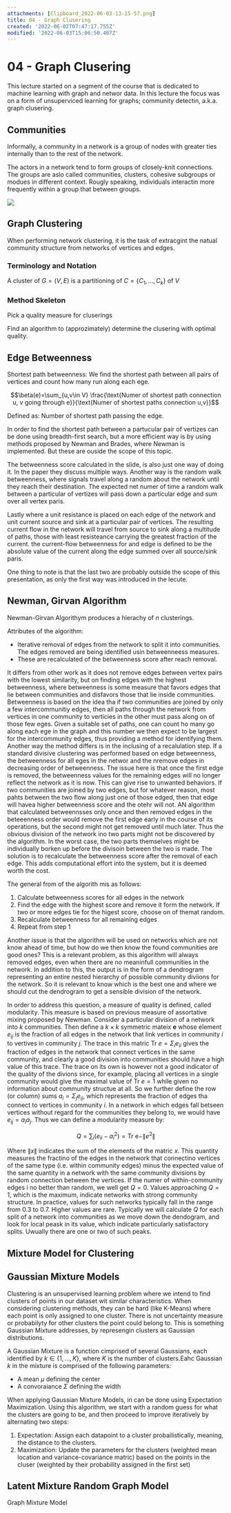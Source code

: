 ```yaml
---
attachments: [Clipboard_2022-06-03-13-15-57.png]
title: 04 - Graph Clusering
created: '2022-06-02T07:47:17.755Z'
modified: '2022-06-03T15:06:50.407Z'
---
```


# 04 - Graph Clusering

This lecture started on a segment of the course that is dedicated to machine learning with graph and networ data. In this lecture the focus was on a form of unsuperviced learning for graphs; community detectin, a.k.a. graph clusering.

## Communities

Informally, a community in a network is a group of nodes with greater ties internally than to the rest of the network.

The actors in a network tend to form groups of closely-knit connections. The groups are aslo called communities, clusters, cohesive subgroups or modues in different context. Rougly speaking, individuals interactin more frequently within a group that between groups.

![](@attachment/Clipboard_2022-06-03-13-15-57.png)

## Graph Clustering

When performing network clustering, it is the task of extracgint the natual community structure from networks of vertices and edges.

### Terminology and Notation

A cluster of $G=(V,E)$ is a partitioning of $C=\{ C_1, \dots, C_k \}$ of $V$

### Method Skeleton

Pick a quality measure for cluserings

Find an algorithm to (approzimately) determine the clusering with optimal quality.

## Edge Betweenness

Shortest path betweenness: We find the shortest path between all pairs of vertices and count how many run along each ege.

$$\beta(e)=\sum_{u,v\in V} \frac{\text{Numer of shortest path connection u, v going through e}}{\text{Numer of shortest paths connection u,v}}$$

Defined as: Number of shortest path passing the edge.

In order to find the shortest path between a partucular pair of vertizes can be done using breadth-first search, but a more efficient way is by using methods proposed by Newman and Brades, where Newman is implemented. But these are ouside the scope of this topic.

The betweenness score calculated in the slide, is also just one way of doing it. In the paper they discuss multiple ways. Another way is the random walk betweenness, where signals travel along a random about the network until they reach their destination. The expected net numer of time a random walk between a particular of vertizes will pass down a particular edge and sum over all vertex paris. 

Lastly where a unit resistance is placed on each edge of the network and unit current source and sink at a particular pair of vertices. The resulting current flow in the network will travel from source to sink along a multitude of paths, those with least resisteance carrying the greatest fraction of the current. the current-flow betweenness for and edge is defined to be the absolute value of the current along the edge summed over all source/sink paris.

One thing to note is that the last two are probably outside the scope of this presentation, as only the first way was introduced in the lecute.

## Newman, Girvan Algorithm

Newman-Girvan Algorithym produces a hierachy of $n$ clusterings.

Attributes of the algorithm:
- Iterative removal of edges from the network to split it into communities. The edges removed are being identified usin betweenneess measures.
- These are recalculated of the betweenness score after reach removal.

It differs from other work as it does not remove edges between vertex pairs with the lowest similarity, but on finding edges with the highest betweenness, where betweenness is some measure that favors edges that lie between communities and disfavors those that lie inside communities. Betweenness is based on the idea tha if two communities are joined by only a few intercommunitiy edges, then all paths through the network from vertices in one community to verticies in the other must pass along on of those few eges. Given a suitable set of paths, one can count ho many go along each ege in the graph and this number we then expect to be largest for the intercommunity edges, thus providing a method for identifying them.
Another way the method differs is in the inclusing of a recalulation step. If a standard divisive clustering was performed based on edge betweenness, the betweenness for all eges in the networ and the nremove edges in decreasing order of betweenness. The issue here is that once the first edge is removed, the betweenness values for the remaining edges will no longer reflect the network as it is now. This can give rise to unwanted behaviors. If two communities are joined by two edges, but for whatever reason, most pahts between the two flow along just one of those edged, then that edge will havea higher betweenness score and the otehr will not. AN algorithm that calculated betweennsses only once and then removed edges in the beteeenness order would remove the first edge early in the course of its operations, but the second might not get removed until much later. Thus the obvious division of the network ino two parts might not be discovered by the algorithm. In the worst case, the two parts themselves might be individually borken up before the divisoin between the two is made. The solution is to recalculate the betweenness score after the removal of each edge. This adds computational effort into the system, but it is deemed worth the cost.

The general from of the algorith mis as follows:
1. Calculate betweenness scores for all edges in the network
1. Find the edge with the highest score and remove it form the network. If two or more edges tie for the higest score, choose on of themat random.
1. Recalculate betweenness for all remaining edges
1. Repeat from step 1

Another issue is that the algorithm will be used on networks which are not know ahead of time, but how do we then know the found communities are good ones? This is a relevant problem, as this algorithm will always removed edges, even when there are no meaninfull communities in the network. In addition to this, the output is in the form of a dendrogram representing an entire nested hierarchy of possible community diviions for the network. So it is relevant to know which is the best one and where we should cut the dendrogram to get a sensible division of the network.

In order to address this question, a measure of quality is defined, called modularity. This measure is based on previous measure of assortative mixing proposed by Newman. Consider a particular division of a network into $k$ communities. Then define a $k \times k$ symmetric mateix __e__ whose element $e_{ij}$ is the fraction of all edges in the network that link vertices in community $i$ to vertives in community $j$. The trace in this matric Tr $e = \Sigma_i e_{ii}$ gives the fraction of edges in the network that connect vertices in the same community, and clearly a good division into communities should have a high value of this trace. The trace on its own is however not a good indicator of the quality of the divions since, for example, placing all vertices in a single community would give the maximal value of Tr $e = 1$ while given no information about community structue at all. So we further define the row (or column) sums $a_i=\Sigma_j e_{ij}$, which represents the fraction of edges tha connect to vertices in community $i$. In a network in which edges fall betseen vertices without regard for the communities they belong to, we would have $e_{ij}=a_ia_j$. Thus we can define a modularity measure by:

$$Q=\sum_i (e_{ii}-a^2_i) = \text{Tr e}-\| e^2\|$$

Where $\| x \|$ indicates the sum of the elements of the matric $x$. This quantity measures the fractino of the edges in the network that connectino vertices of the same type (i.e. within community edges) minus the expected value of the same quantity in a network with the same community divisions by random connection between the vertices. If the numer of within-community edges i no better than random, we well get $Q=0$. Values approaching $Q=1$, which is the maximum, indicate networks with strong community structure. In practice, values for such networks typically fall in the range from $0.3$ to $0.7$. Higher values are rare. Typically  we will calculate $Q$ for each split of a network into communities as we move down the dendogram, and look for local peask in its value, which indicate particularly satisfactory splits. Uwually there are one or two of such peaks.

## Mixture Model for Clustering

## Gaussian Mixture Models

Clustering is an unsupervised learning problem where we intend to find clusters of points in our dataset wit similar characteristics. When considering clustering methods, they can be hard (like K-Means) where each point is only assigned to one cluster. There is not uncertainty measure or probabilyty for other clusters the point could belong to. This is something Gaussian Mixture addresses, by represengin clusters as Gaussian distributions.

A Gaussian Mixture is a function cimprised of several Gaussians, each identified by $k \in \{1, \dots, K\}$, where $K$ is the number of clusters.Eahc Gaussian $k$ in the mixture is comprised of the following parameters:

- A mean $\mu$ defining the center
- A convoraiance $\Sigma$ defining the width

When applying Gaussian Mixture Models, in can be done using Expectation Maximization. Using this algorithm, we start with a random guess for what the clusters are going to be, and then proceed to improve iteratively by alternating two steps:

1. Expectation: Assign each datapoint to a cluster probailistically, meaning, the distance to the clusters.
1. Maximization: Update the parameters for the clusters (weighted mean location and variance-covariance matric) based on the points in the cluser (weighted by their probability assigned in the first set)

## Latent Mixture Random Graph Model

Graph Mixture Model




